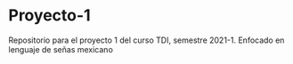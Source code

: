 # Proyecto-1
Repositorio para el proyecto 1 del curso TDI, semestre 2021-1. Enfocado en lenguaje de señas mexicano

